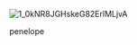 ![1_0kNR8JGHskeG82ErlMLjvA](https://github.com/user-attachments/assets/30f2d2cc-e54f-4d09-8c23-e43794f7b99a)

penelope
